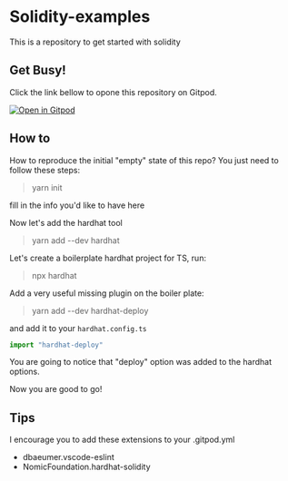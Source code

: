 # Solidity-examples
This is a repository to get started with solidity

## Get Busy!

Click the link bellow to opone this repository on Gitpod.

[![Open in Gitpod](https://gitpod.io/button/open-in-gitpod.svg)](https://gitpod.io/#https://github.com/gbarros/solidity-examples)

## How to 

How to reproduce the initial "empty" state of this repo? 
    You just need to follow these steps: 

> yarn init
 
fill in the info you'd like to have here

Now let's add the hardhat tool


> yarn add --dev hardhat

Let's create a boilerplate hardhat project for TS, run:

> npx hardhat

Add a very useful missing plugin on the boiler plate:

>  yarn add --dev hardhat-deploy

and add it to your `hardhat.config.ts`

```ts
import "hardhat-deploy"
```

You are going to notice that "deploy" option was added to the hardhat options.

Now you are good to go!



## Tips

I encourage you to add these extensions to your .gitpod.yml

 - dbaeumer.vscode-eslint
 - NomicFoundation.hardhat-solidity
